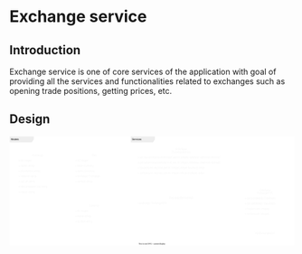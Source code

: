 # Exchange service
## Introduction
Exchange service is one of core services of the application with goal of providing all the services and functionalities related to exchanges such as opening trade positions, getting prices, etc.

## Design
![Design](docs/design.drawio.svg)  
